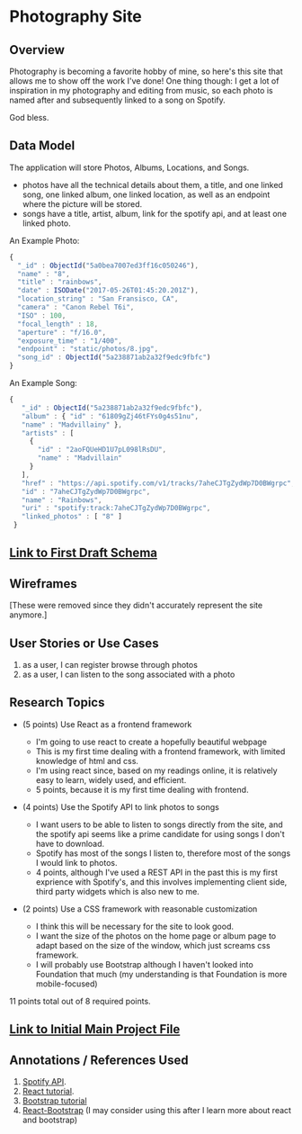 # Photography Site

## Overview

Photography is becoming a favorite hobby of mine, so here's this site that allows me to show off the work I've done! One thing though: I get a lot of inspiration in my photography and editing from music, so each photo is named after and subsequently linked to a song on Spotify.

God bless.

## Data Model

The application will store Photos, Albums, Locations, and Songs.

* photos have all the technical details about them, a title, and one linked song, one linked album, one linked location, as well as an endpoint where the picture will be stored.
* songs have a title, artist, album, link for the spotify api, and at least one linked photo.

An Example Photo:

```javascript
{
  "_id" : ObjectId("5a0bea7007ed3ff16c050246"),
  "name" : "8",
  "title" : "rainbows",
  "date" : ISODate("2017-05-26T01:45:20.201Z"),
  "location_string" : "San Fransisco, CA",
  "camera" : "Canon Rebel T6i",
  "ISO" : 100,
  "focal_length" : 18,
  "aperture" : "f/16.0",
  "exposure_time" : "1/400",
  "endpoint" : "static/photos/8.jpg",
  "song_id" : ObjectId("5a238871ab2a32f9edc9fbfc")
}

```

An Example Song:

``` javascript
{
   "_id" : ObjectId("5a238871ab2a32f9edc9fbfc"),
   "album" : { "id" : "61809gZj46tFYs0g4s51nu",
   "name" : "Madvillainy" },
   "artists" : [
     {
       "id" : "2aoFQUeHD1U7pL098lRsDU",
       "name" : "Madvillain"
     }
   ],
   "href" : "https://api.spotify.com/v1/tracks/7aheCJTgZydWp7D0BWgrpc",
   "id" : "7aheCJTgZydWp7D0BWgrpc",
   "name" : "Rainbows",
   "uri" : "spotify:track:7aheCJTgZydWp7D0BWgrpc",
   "linked_photos" : [ "8" ]
 }

```


## [Link to First Draft Schema](db.js)

## Wireframes

[These were removed since they didn't accurately represent the site anymore.]

## User Stories or Use Cases

1. as a user, I can register browse through photos
2. as a user, I can listen to the song associated with a photo

## Research Topics

* (5 points) Use React as a frontend framework
    * I'm going to use react to create a hopefully beautiful webpage
    * This is my first time dealing with a frontend framework, with limited knowledge of html and css.
    * I'm using react since, based on my readings online, it is relatively easy to learn, widely used, and efficient.
    * 5 points, because it is my first time dealing with frontend.
* (4 points) Use the Spotify API to link photos to songs
    * I want users to be able to listen to songs directly from the site, and the spotify api seems like a prime candidate for using songs I don't have to download.
    * Spotify has most of the songs I listen to, therefore most of the songs I would link to photos.
    * 4 points, although I've used a REST API in the past this is my first exprience with Spotify's, and this involves implementing client side, third party widgets which is also new to me.

* (2 points) Use a CSS framework with reasonable customization
    * I think this will be necessary for the site to look good.
    * I want the size of the photos on the home page or album page to adapt based on the size of the window, which just screams css framework.
    * I will probably use Bootstrap although I haven't looked into Foundation that much (my understanding is that Foundation is more mobile-focused)

11 points total out of 8 required points.


## [Link to Initial Main Project File](app.js)

## Annotations / References Used

1. [Spotify API](https://developer.spotify.com/web-api/).
2. [React tutorial](https://reactjs.org/docs/hello-world.html).
3. [Bootstrap tutorial](http://getbootstrap.com/docs/4.0/getting-started/introduction/)
4. [React-Bootstrap](https://react-bootstrap.github.io/getting-started.html) (I may consider using this after I learn more about react and bootstrap)
